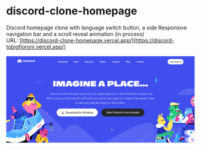 # discord-clone-homepage
Discord homepage clone with language switch button, a side Responsive navigation bar and a scroll reveal animation (in process)
<br>
URL: [https://discord-clone-homepage.vercel.app/](https://discord-tobigfioroni.vercel.app/)
<br><br>
![discord-clone-website-screenshot](assets/github-imagediscord.png)
